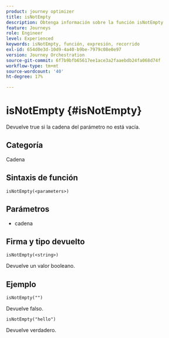 ```yaml
---
product: journey optimizer
title: isNotEmpty
description: Obtenga información sobre la función isNotEmpty
feature: Journeys
role: Engineer
level: Experienced
keywords: isNotEmpty, función, expresión, recorrido
exl-id: 654d0e3d-10d9-4a40-b9be-7979c08e0e97
version: Journey Orchestration
source-git-commit: 6f7b9bfb65617ee1ace3a2faaebdb24fa068d74f
workflow-type: tm+mt
source-wordcount: '40'
ht-degree: 17%

---
```


# isNotEmpty {#isNotEmpty}

Devuelve true si la cadena del parámetro no está vacía.

## Categoría

Cadena

## Sintaxis de función

`isNotEmpty(<parameters>)`

## Parámetros

* cadena

## Firma y tipo devuelto

`isNotEmpty(<string>)`

Devuelve un valor booleano.

## Ejemplo

`isNotEmpty("")`

Devuelve falso.

`isNotEmpty("hello")`

Devuelve verdadero.
